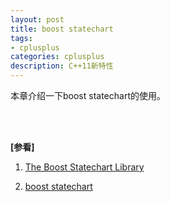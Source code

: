 ```yaml
---
layout: post
title: boost statechart
tags:
- cplusplus
categories: cplusplus
description: C++11新特性
---
```


本章介绍一下boost statechart的使用。

<!-- more -->









<br />
<br />

**[参看]**


1. [The Boost Statechart Library](https://www.boost.org/doc/libs/1_73_0/libs/statechart/doc/tutorial.html)

2. [boost statechart](http://www.cppblog.com/shanoa/archive/2009/05/30/86143.html)


<br />
<br />
<br />



